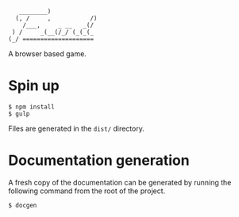 ```
   ________)
  (, /     ,           /)
    /___,     _ __   _(/
 ) /     _(__(/_/ (_(_(_
(_/ ====================
```
A browser based game.

# Spin up

```
$ npm install
$ gulp
```

Files are generated in the `dist/` directory.

# Documentation generation

A fresh copy of the documentation can be generated by running the following
command from the root of the project.
```
$ docgen
```
